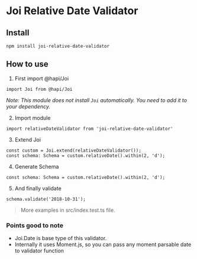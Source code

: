 # Joi Relative Date Validator

## Install

```
npm install joi-relative-date-validator
```

## How to use

1. First import @hapi/Joi
```
import Joi from @hapi/Joi
```
*Note: This module does not install `Joi` automatically. You need to add it to your dependency.*

2. Import module
```
import relativeDateValidator from 'joi-relative-date-validator'
```

3. Extend Joi
```
const custom = Joi.extend(relativeDateValidator());
const schema: Schema = custom.relativeDate().within(2, 'd');
```


4. Generate Schema
```
const schema: Schema = custom.relativeDate().within(2, 'd');
```

5. And finally validate 
```
schema.validate('2018-10-31');
```
> More examples in src/index.test.ts file.

### Points good to note
- Joi.Date is base type of this validator.
- Internally it uses Moment.js, so you can pass any moment parsable date to validator function
